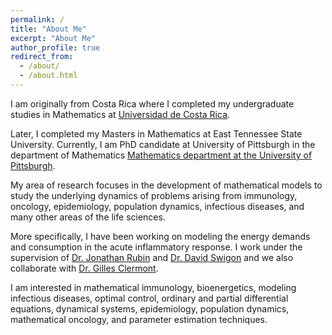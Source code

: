 ```yaml
---
permalink: /
title: "About Me"
excerpt: "About Me"
author_profile: true
redirect_from: 
  - /about/
  - /about.html
---
```

<!---![mypic](https://ivanrazu.github.io/images/profile_pic.png)--->
    
I am originally from Costa Rica where I completed my undergraduate studies in Mathematics at [Universidad de Costa Rica](https://www.ucr.ac.cr/).

Later, I completed my Masters in Mathematics at East Tennessee State University. Currently, I am PhD candidate at University of Pittsburgh in the department of Mathematics [Mathematics department at the University of Pittsburgh](https://www.mathematics.pitt.edu/). 

My area of research focuses in the development of mathematical models to study the underlying dynamics of problems arising from immunology, oncology, epidemiology, population dynamics, infectious diseases, and many other areas of the life sciences.  

More specifically, I have been working on modeling the energy demands and consumption in the acute inflammatory response.
I work under the supervision of [Dr. Jonathan Rubin](http://www.math.pitt.edu/~rubin/) and [Dr. David Swigon](http://www.math.pitt.edu/~swigon/) and we also collaborate with [Dr. Gilles Clermont](http://www.ccm.pitt.edu/directory/profile/gilles-clermont). 

I am interested in mathematical immunology, bioenergetics, modeling infectious diseases, optimal control, ordinary and partial differential equations, dynamical systems, epidemiology, population dynamics, mathematical oncology, and parameter estimation techniques. 





